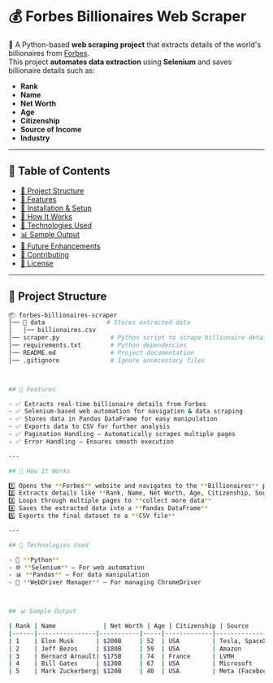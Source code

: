 # 💰 Forbes Billionaires Web Scraper  

🚀 A Python-based **web scraping project** that extracts details of the world's billionaires from [Forbes](https://www.forbes.com).  
This project **automates data extraction** using **Selenium** and saves billionaire details such as:  

- **Rank**  
- **Name**  
- **Net Worth**  
- **Age**  
- **Citizenship**  
- **Source of Income**  
- **Industry**  

---

## 📌 Table of Contents  

- [📂 Project Structure](#-project-structure)  
- [🚀 Features](#-features)  
- [🔧 Installation & Setup](#-installation--setup)  
- [🎯 How It Works](#-how-it-works)  
- [📜 Technologies Used](#-technologies-used)  
- [📊 Sample Output](#-sample-output)  
- [🚀 Future Enhancements](#-future-enhancements)  
- [🤝 Contributing](#-contributing)  
- [📜 License](#-license)  

---

## 📂 Project Structure  

```bash
📦 forbes-billionaires-scraper
│── 📂 data                 # Stores extracted data
│   │── billionaires.csv
│── scraper.py              # Python script to scrape billionaire details
│── requirements.txt        # Python dependencies
│── README.md               # Project documentation
│── .gitignore              # Ignore unnecessary files



## 🚀 Features  

- ✅ Extracts real-time billionaire details from Forbes  
- ✅ Selenium-based web automation for navigation & data scraping  
- ✅ Stores data in Pandas DataFrame for easy manipulation  
- ✅ Exports data to CSV for further analysis  
- ✅ Pagination Handling – Automatically scrapes multiple pages  
- ✅ Error Handling – Ensures smooth execution  

---

## 🎯 How It Works  

1️⃣ Opens the **Forbes** website and navigates to the **Billionaires** page  
2️⃣ Extracts details like **Rank, Name, Net Worth, Age, Citizenship, Source, Industry**  
3️⃣ Loops through multiple pages to **collect more data**  
4️⃣ Saves the extracted data into a **Pandas DataFrame**  
5️⃣ Exports the final dataset to a **CSV file**  

---

## 📜 Technologies Used  

- 🐍 **Python**  
- 🌐 **Selenium** – For web automation  
- 📊 **Pandas** – For data manipulation  
- 🔧 **WebDriver Manager** – For managing ChromeDriver  



## 📊 Sample Output  

| Rank | Name             | Net Worth | Age | Citizenship | Source          | Industry       |
|------|----------------|-----------|-----|-------------|----------------|---------------|
| 1    | Elon Musk      | $200B     | 52  | USA         | Tesla, SpaceX  | Automotive    |
| 2    | Jeff Bezos     | $180B     | 59  | USA         | Amazon         | E-Commerce    |
| 3    | Bernard Arnault| $175B     | 74  | France      | LVMH           | Fashion       |
| 4    | Bill Gates     | $130B     | 67  | USA         | Microsoft      | Tech          |
| 5    | Mark Zuckerberg| $120B     | 40  | USA         | Meta (Facebook)| Social Media  |
